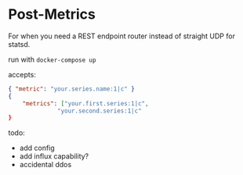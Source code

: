 # Post-Metrics

For when you need a REST endpoint router instead of straight UDP for statsd.

run with `docker-compose up`

accepts:

```json
{ "metric": "your.series.name:1|c" }
{
    "metrics": ["your.first.series:1|c",
              "your.second.series:1|c"
}
```

todo:

* add config
* add influx capability?
* accidental ddos
